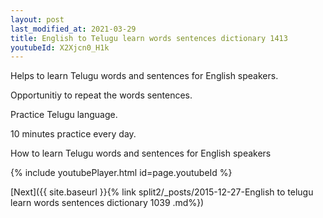 ```yaml
---
layout: post
last_modified_at: 2021-03-29
title: English to Telugu learn words sentences dictionary 1413 
youtubeId: X2Xjcn0_H1k
---
```

 
 
Helps to learn Telugu words and sentences for English speakers.

Opportunitiy to repeat the words sentences. 

Practice Telugu language. 
 
10 minutes practice every day. 
 
How to learn Telugu words and sentences for English speakers 
 
{% include youtubePlayer.html id=page.youtubeId %}
 
 
[Next]({{ site.baseurl }}{% link  split2/_posts/2015-12-27-English to telugu learn words sentences dictionary 1039 .md%})
 
